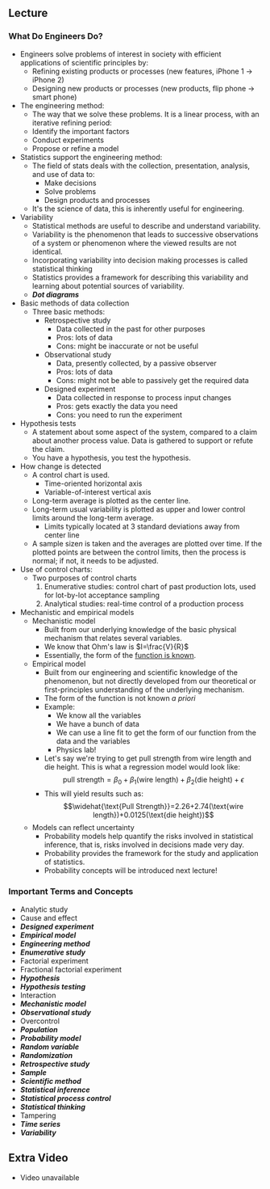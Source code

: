 ## Lecture
### What Do Engineers Do?
- Engineers solve problems of interest in society with efficient applications of scientific principles by:
	- Refining existing products or processes (new features, iPhone 1 -> iPhone 2)
	- Designing new products or processes (new products, flip phone -> smart phone)
- The engineering method:
	- The way that we solve these problems. It is a linear process, with an iterative refining period:
	- Identify the important factors
	- Conduct experiments
	- Propose or refine a model
- Statistics support the engineering method:
	- The field of stats deals with the collection, presentation, analysis, and use of data to:
		- Make decisions
		- Solve problems
		- Design products and processes
	- It's the science of data, this is inherently useful for engineering.
- Variability
	- Statistical methods are useful to describe and understand variability.
	- Variability is the phenomenon that leads to successive observations of a system or phenomenon where the viewed results are not identical.
	- Incorporating variability into decision making processes is called statistical thinking
	- Statistics provides a framework for describing this variability and learning about potential sources of variability.
	- ***Dot diagrams***
- Basic methods of data collection
	- Three basic methods:
		- Retrospective study
			- Data collected in the past for other purposes
			- Pros: lots of data
			- Cons: might be inaccurate or not be useful
		- Observational study
			- Data, presently collected, by a passive observer
			- Pros: lots of data
			- Cons: might not be able to passively get the required data
		- Designed experiment
			- Data collected in response to process input changes
			- Pros: gets exactly the data you need
			- Cons: you need to run the experiment
- Hypothesis tests
	- A statement about some aspect of the system, compared to a claim about another process value. Data is gathered to support or refute  the claim.
	- You have a hypothesis, you test the hypothesis.
- How change is detected
	- A control chart is used.
		- Time-oriented horizontal axis
		- Variable-of-interest vertical axis
	- Long-term average is plotted as the center line.
	- Long-term usual variability is plotted as upper and lower control limits around the long-term average.
		- Limits typically located at 3 standard deviations away from center line
	- A sample size$n$ is taken and the averages are plotted over time. If the plotted points are between the control limits, then the process is normal; if not, it needs to be adjusted.
- Use of control charts:
	- Two purposes of control charts
		1. Enumerative studies: control chart of past production lots, used for lot-by-lot acceptance sampling
		2. Analytical studies: real-time control of a production process
- Mechanistic and empirical models
	- Mechanistic model
		- Built from our underlying knowledge of the basic physical mechanism that relates several variables. 
		- We know that Ohm's law is $I=\frac{V}{R}$
		- Essentially, the form of the <u>function is known</u>.
	- Empirical model
		- Built from our engineering and scientific knowledge of the phenomenon, but not directly developed from our theoretical or first-principles understanding of the underlying mechanism.
		- The form of the function is not known *a priori*
		- Example:
			- We know all the variables
			- We have a bunch of data
			- We can use a line fit to get the form of our function from the data and the variables
			- Physics lab!
		- Let's say we're trying to get pull strength from wire length and die height. This is what a regression model would look like: $$\text{pull strength}=\beta_0+\beta_1(\text{wire length})+\beta_2(\text{die height})+\epsilon$$
		- This will yield results such as: $$\widehat{\text{Pull Strength}}=2.26+2.74(\text{wire length})+0.0125(\text{die height})$$
	- Models can reflect uncertainty
		- Probability models help quantify the risks involved in statistical inference, that is, risks involved in decisions made very day.
		- Probability provides the framework for the study and application of statistics.
		- Probability concepts will be introduced next lecture!

### Important Terms and Concepts
- Analytic study
- Cause and effect
- ***Designed experiment***
- ***Empirical model***
- ***Engineering method***
- ***Enumerative study***
- Factorial experiment
- Fractional factorial experiment
- ***Hypothesis***
- ***Hypothesis testing***
- Interaction
- ***Mechanistic model***
- ***Observational study***
- Overcontrol
- ***Population***
- ***Probability model***
- ***Random variable***
- ***Randomization***
- ***Retrospective study***
- ***Sample***
- ***Scientific method***
- ***Statistical inference***
- ***Statistical process control***
- ***Statistical thinking***
- Tampering
- ***Time series***
- ***Variability***

## Extra Video
- Video unavailable